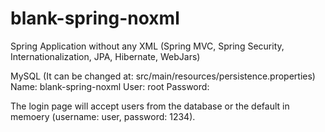 blank-spring-noxml
==================

Spring Application without any XML (Spring MVC, Spring Security, Internationalization, JPA, Hibernate, WebJars)

MySQL (It can be changed at: src/main/resources/persistence.properties)
  Name: blank-spring-noxml
  User: root
  Password:
  
The login page will accept users from the database or the default in memoery (username: user, password: 1234).
